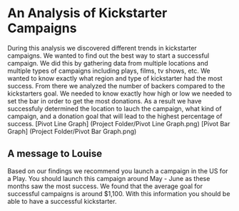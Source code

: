 # An Analysis of Kickstarter Campaigns
During this analysis we discovered different trends in kickstarter campaigns. We wanted to find out the best way to start a successful campaign. We did this by gathering data from multiple locations and multiple types of campaigns including plays, films, tv shows, etc. We wanted to know exactly what region and type of kickstarter had the most success. From there we analyzed the number of backers compared to the kickstarters goal. We needed to know exactly how high or low we needed to set the bar in order to get the most donations. As a result we have successfuly determined the location to lauch the campaign, what kind of campaign, and a donation goal that will lead to the highest percentage of success.
[Pivot Line Graph] (Project Folder/Pivot Line Graph.png)
[Pivot Bar Graph] (Project Folder/Pivot Bar Graph.png)
## A message to Louise
Based on our findings we recommend you launch a campaign in the US for a Play. You should launch this campaign around May - June as these months saw the most success. We found that the average goal for successful campaigns is around $1,100. With this information you should be able to have a successful kickstarter.
